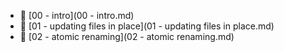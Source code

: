 * 📄 [00 - intro](00 - intro.md)
* 📄 [01 - updating files in place](01 - updating files in place.md)
* 📄 [02 - atomic renaming](02 - atomic renaming.md)

